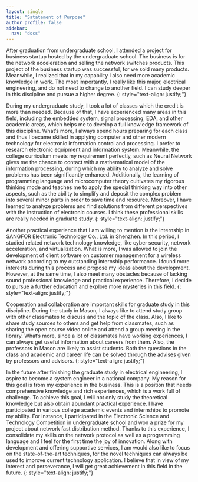 ```yaml
---
layout: single
title: "Satatement of Purpose"
author_profile: false
sidebar:
  nav: "docs"
---
```


After graduation from undergraduate school, I attended a project for business startup hosted by the undergraduate school. The business is for the network acceleration and selling the network switches products. This project of the business startup was successful, for we sold many products. Meanwhile, I realized that in my capability I also need more academic knowledge in work. The most importantly, I really like this major, electrical engineering, and do not need to change to another field. I can study deeper in this discipline and pursue a higher degree. 
{: style="text-align: justify;"}

During my undergraduate study, I took a lot of classes which the credit is more than needed. Because of that, I have experienced many areas in this field, including the embedded system, signal processing, EDA, and other academic areas, which helps me to develop a full knowledge framework of this discipline. What’s more, I always spend hours preparing for each class and thus I became skilled in applying computer and other modern technology for electronic information control and processing. I prefer to research electronic equipment and information system. Meanwhile, the college curriculum meets my requirement perfectly, such as Neural Network gives me the chance to contact with a mathematical model of the information processing, during which my ability to analyze and solve problems has been significantly enhanced. Additionally, the learning of programming language and microcomputer theory cultivates my rigorous thinking mode and teaches me to apply the special thinking way into other aspects, such as the ability to simplify and deposit the complex problem into several minor parts in order to save time and resource. Moreover, I have learned to analyze problems and find solutions from different perspectives with the instruction of electronic courses. I think these professional skills are really needed in graduate study. 
{: style="text-align: justify;"}

Another practical experience that I am willing to mention is the internship in SANGFOR Electronic Technology Co., Ltd. in Shenzhen. In this period, I studied related network technology knowledge, like cyber security, network acceleration, and virtualization. What is more, I was allowed to join the development of client software on customer management for a wireless network according to my outstanding internship performance. I found more interests during this process and propose my ideas about the development. However, at the same time, I also meet many obstacles because of lacking sound professional knowledge and practical experience. Therefore, I decide to pursue a further education and explore more mysteries in this field. 
{: style="text-align: justify;"}

Cooperation and collaboration are important skills for graduate study in this discipline. During the study in Mason, I always like to attend study group with other classmates to discuss and the topic of the class. Also, I like to share study sources to others and get help from classmates, such as sharing the open course video online and attend a group meeting in the library. What’s more, since a lot of classmates have working experiences, I can always get useful information about careers from them. Also, the professors in Mason are likely to assist students. Both the questions in the class and academic and career life can be solved through the advises given by professors and advisors. 
{: style="text-align: justify;"}

In the future after finishing the graduate study in electrical engineering, I aspire to become a system engineer in a national company. My reason for this goal is from my experience in the business. This is a position that needs comprehensive knowledge and rich experiences, which is a work full of challenge. To achieve this goal, I will not only study the theoretical knowledge but also obtain abundant practical experience. I have participated in various college academic events and internships to promote my ability. For instance, I participated in the Electronic Science and Technology Competition in undergraduate school and won a prize for my project about network fast distribution method. Thanks to this experience, I consolidate my skills on the network protocol as well as a programming language and I feel for the first time the joy of innovation. Along with development and offering supportive services, I am would also like to focus on the state-of-the-art techniques, for the novel techniques can always be used to improve current technology application. I believe that in view of my interest and perseverance, I will get great achievement in this field in the future. 
{: style="text-align: justify;"}

